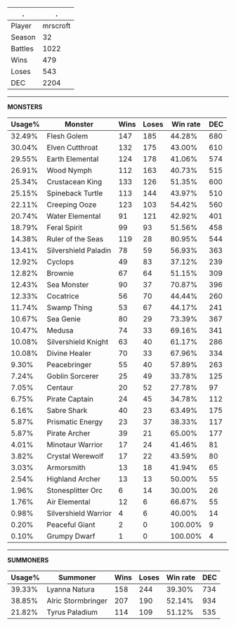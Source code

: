 .|.
|-|-
Player|mrscroft
Season|32
Battles|1022
Wins|479
Loses|543
DEC|2204

---
**MONSTERS**

Usage%|Monster|Wins|Loses|Win rate|DEC|
-|-|-|-|-|-|
32.49%|Flesh Golem|147|185|44.28%|680|
30.04%|Elven Cutthroat|132|175|43.00%|610|
29.55%|Earth Elemental|124|178|41.06%|574|
26.91%|Wood Nymph|112|163|40.73%|515|
25.34%|Crustacean King|133|126|51.35%|600|
25.15%|Spineback Turtle|113|144|43.97%|510|
22.11%|Creeping Ooze|123|103|54.42%|560|
20.74%|Water Elemental|91|121|42.92%|401|
18.79%|Feral Spirit|99|93|51.56%|458|
14.38%|Ruler of the Seas|119|28|80.95%|544|
13.41%|Silvershield Paladin|78|59|56.93%|363|
12.92%|Cyclops|49|83|37.12%|239|
12.82%|Brownie|67|64|51.15%|309|
12.43%|Sea Monster|90|37|70.87%|396|
12.33%|Cocatrice|56|70|44.44%|260|
11.74%|Swamp Thing|53|67|44.17%|241|
10.67%|Sea Genie|80|29|73.39%|367|
10.47%|Medusa|74|33|69.16%|341|
10.08%|Silvershield Knight|63|40|61.17%|286|
10.08%|Divine Healer|70|33|67.96%|334|
9.30%|Peacebringer|55|40|57.89%|263|
7.24%|Goblin Sorcerer|25|49|33.78%|125|
7.05%|Centaur|20|52|27.78%|97|
6.75%|Pirate Captain|24|45|34.78%|112|
6.16%|Sabre Shark|40|23|63.49%|175|
5.87%|Prismatic Energy|23|37|38.33%|117|
5.87%|Pirate Archer|39|21|65.00%|177|
4.01%|Minotaur Warrior|17|24|41.46%|81|
3.82%|Crystal Werewolf|17|22|43.59%|80|
3.03%|Armorsmith|13|18|41.94%|65|
2.54%|Highland Archer|13|13|50.00%|55|
1.96%|Stonesplitter Orc|6|14|30.00%|26|
1.76%|Air Elemental|12|6|66.67%|55|
0.98%|Silvershield Warrior|4|6|40.00%|14|
0.20%|Peaceful Giant|2|0|100.00%|9|
0.10%|Grumpy Dwarf|1|0|100.00%|4|

---
**SUMMONERS**

Usage%|Summoner|Wins|Loses|Win rate|DEC|
-|-|-|-|-|-|
39.33%|Lyanna Natura|158|244|39.30%|734|
38.85%|Alric Stormbringer|207|190|52.14%|934|
21.82%|Tyrus Paladium|114|109|51.12%|535|
